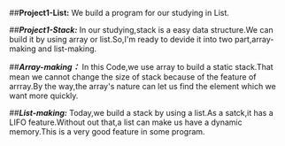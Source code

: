 ##**Project1-List:**
We build a program for our studying in List.

##***Project1-Stack:***
In our studying,stack is a easy data structure.We can build it by using array or list.So,I'm ready to devide it into two part,array-making and list-making.

##***Array-making：***
In this Code,we use array to build a static stack.That mean we cannot change the size of stack because of the feature of arrray.By the way,the array's nature can let us find the element which we want more quickly.

##***List-making:***
Today,we build a stack by using a list.As a satck,it has a LIFO feature.Without out that,a list can make us have a dynamic memory.This is a very good feature in some program.
